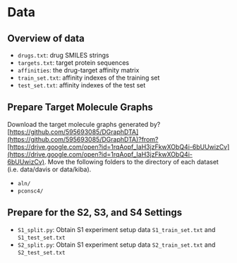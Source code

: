 # Data

## Overview of data

- `drugs.txt`: drug SMILES strings
- `targets.txt`: target protein sequences
- `affinities`: the drug-target affinity matrix
- `train_set.txt`:  affinity indexes of the training set
- `test_set.txt`:  affinity indexes of the test set

## Prepare Target Molecule Graphs

Download the target molecule graphs generated by?[https://github.com/595693085/DGraphDTA](https://github.com/595693085/DGraphDTA)?from?[https://drive.google.com/open?id=1rqAopf_IaH3jzFkwXObQ4i-6bUUwizCv](https://drive.google.com/open?id=1rqAopf_IaH3jzFkwXObQ4i-6bUUwizCv). Move the following folders to the directory of each dataset (i.e. data/davis or data/kiba).

- `aln/`
- `pconsc4/`

## Prepare for the S2, S3, and S4 Settings

- `S1_split.py`: Obtain S1 experiment setup data `S1_train_set.txt` and `S1_test_set.txt`
- `S2_split.py`: Obtain S1 experiment setup data `S2_train_set.txt` and `S2_test_set.txt`